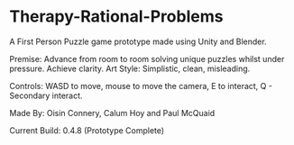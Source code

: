 # Therapy-Rational-Problems
A First Person Puzzle game prototype made using Unity and Blender.

Premise: 
Advance from room to room solving unique puzzles whilst under pressure. Achieve clarity.
Art Style: Simplistic, clean, misleading.

Controls: WASD to move, mouse to move the camera, E to interact, Q - Secondary interact.







Made By: Oisin Connery, Calum Hoy and Paul McQuaid

Current Build: 0.4.8 (Prototype Complete)
